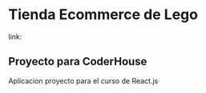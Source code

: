 # Tienda Ecommerce de Lego

link:

## Proyecto para CoderHouse
Aplicacion proyecto para el curso de React.js
